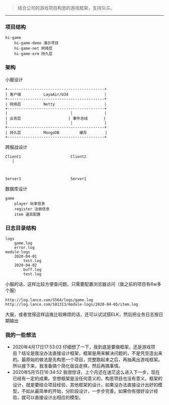 > 结合公司的游戏项目构思的游戏框架，支持SLG。

---

### 项目结构
```
hi-game
    hi-game-demo 演示项目
    hi-game-net 网络层
    hi-game-orm 持久层
```

### 架构
小服设计
```
+-------------------------------------------+
| 客户端          LayaAir/U3d                |
+-------------------------------------------+
| 网络层          Netty                      |
+-------------------------------------------+
|                            |              |
| 业务层                     | 事件总线       |
|                            |              |
+-------------------------------------------+
| 持久层          MongoDB         缓存        |
+-------------------------------------------+
```


跨服战设计
```
Client1                      Client2
   |



Server1                      Server1

```

数据库设计
```
game
    player 玩家信息
    register 注册信息
    item 道具配置
```

### 日志目录结构
```
logs
    game.log
    error.log
module-logs
    2020-04-01
        test.log
    2020-04-02
        buff.log
        test.log
```

小服的话，这样比较方便查问题，只需要配置浏览器访问（我之前的项目有6w多个服）
```
http://log.lance.com/S564/logs/game.log
http://log.lance.com/S81313/module-logs/2020-04-05/item.log
```

大服，或者觉得这样运维比较麻烦的话，还可以试试搭ELK，然后把业务日志按日期输出

### 我的一些想法
* 2020年4月17日17:53:03 仔细想了一下，我到底是要做框架，还是游戏项目？结论是我没办法直接设计框架，框架是用来解决问题的，不是凭空造出来的。最原始的做法是先构思一个项目，完整跑起来之后，再抽离出游戏框架。所以接下来，我准备搞个简化版自走棋，然后再搞事情。
* 2020年5月15日16:34:52 我很惊讶，上个月还在迷茫这么进入下一步，现在已经有一定的成果。空想框架是没任何意义的，构思项目也没有意义。框架的设计，就是要结合项目经验、其他框架的设计。如果没办法直接设计出好的模型，不如从最简单的开始，分阶段设计，一步步完善。如果你有很好设计经验，就可以直接设计出相应的模型。